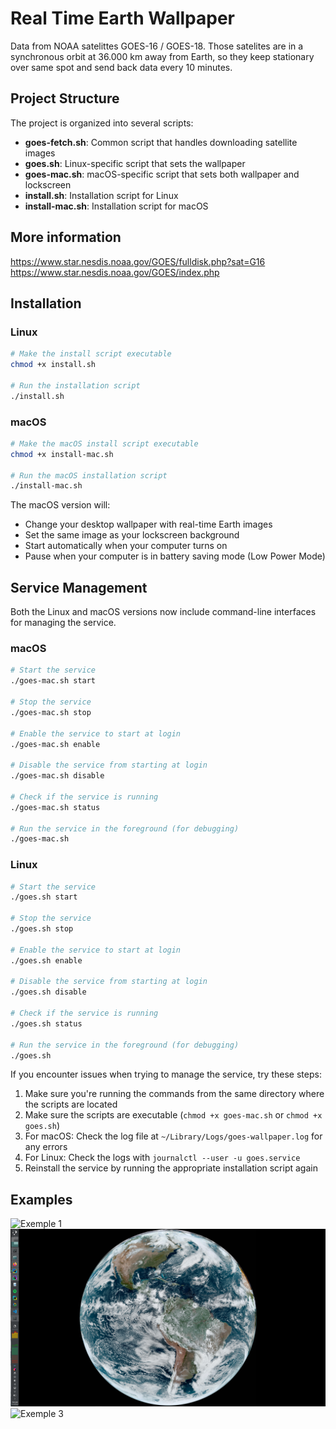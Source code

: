# Real Time Earth Wallpaper

Data from NOAA satelittes GOES-16 / GOES-18. Those satelites are in a synchronous orbit at 36.000 km away from Earth, so they keep stationary over same spot and send back data every 10 minutes.

## Project Structure

The project is organized into several scripts:

- **goes-fetch.sh**: Common script that handles downloading satellite images
- **goes.sh**: Linux-specific script that sets the wallpaper
- **goes-mac.sh**: macOS-specific script that sets both wallpaper and lockscreen
- **install.sh**: Installation script for Linux
- **install-mac.sh**: Installation script for macOS

## More information
https://www.star.nesdis.noaa.gov/GOES/fulldisk.php?sat=G16
https://www.star.nesdis.noaa.gov/GOES/index.php

## Installation

### Linux
```bash
# Make the install script executable
chmod +x install.sh

# Run the installation script
./install.sh
```

### macOS
```bash
# Make the macOS install script executable
chmod +x install-mac.sh

# Run the macOS installation script
./install-mac.sh
```

The macOS version will:
- Change your desktop wallpaper with real-time Earth images
- Set the same image as your lockscreen background
- Start automatically when your computer turns on
- Pause when your computer is in battery saving mode (Low Power Mode)

## Service Management

Both the Linux and macOS versions now include command-line interfaces for managing the service.

### macOS

```bash
# Start the service
./goes-mac.sh start

# Stop the service
./goes-mac.sh stop

# Enable the service to start at login
./goes-mac.sh enable

# Disable the service from starting at login
./goes-mac.sh disable

# Check if the service is running
./goes-mac.sh status

# Run the service in the foreground (for debugging)
./goes-mac.sh
```

### Linux

```bash
# Start the service
./goes.sh start

# Stop the service
./goes.sh stop

# Enable the service to start at login
./goes.sh enable

# Disable the service from starting at login
./goes.sh disable

# Check if the service is running
./goes.sh status

# Run the service in the foreground (for debugging)
./goes.sh
```

If you encounter issues when trying to manage the service, try these steps:

1. Make sure you're running the commands from the same directory where the scripts are located
2. Make sure the scripts are executable (`chmod +x goes-mac.sh` or `chmod +x goes.sh`)
3. For macOS: Check the log file at `~/Library/Logs/goes-wallpaper.log` for any errors
4. For Linux: Check the logs with `journalctl --user -u goes.service`
5. Reinstall the service by running the appropriate installation script again

## Examples
![Exemple 1](./example1.png)
![Exemple 2](./example2.png)
![Exemple 3](./example3.png)
